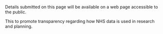 Details submitted on this page will be available on a web page accessible to the public.

This to promote transparency regarding how NHS data is used in research and planning.
